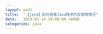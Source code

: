 ```yaml
---
layout: post
title:  "【java】如何查看Java程序内存使用情况"
date:   2019-02-14 10:00:00 +0800
categories: java
---
```

